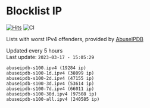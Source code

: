 # Blocklist IP

[![Hits](https://hits.seeyoufarm.com/api/count/incr/badge.svg?url=https%3A%2F%2Fgithub.com%2Fborestad%2Fblocklist-ip%2F&count_bg=%2379C83D&title_bg=%23555555&icon=&icon_color=%23E7E7E7&title=hits&edge_flat=false)](https://hits.seeyoufarm.com)  ![CI](https://img.shields.io/github/workflow/status/borestad/blocklist-ip/CI?style=flat-square)

Lists with worst IPv4 offenders, provided by [AbuseIPDB](https://www.abuseipdb.com/)

<!-- FOOTER-PLACEHOLDER -->
Updated every 5 hours<br>
Last update: `2023-03-17 - 15:05:29`
```
abuseipdb-s100.ipv4 (19284 ip)
abuseipdb-s100-1d.ipv4 (38099 ip)
abuseipdb-s100-2d.ipv4 (47155 ip)
abuseipdb-s100-3d.ipv4 (53614 ip)
abuseipdb-s100-7d.ipv4 (66011 ip)
abuseipdb-s100-30d.ipv4 (97508 ip)
abuseipdb-s100-all.ipv4 (240585 ip)
```
